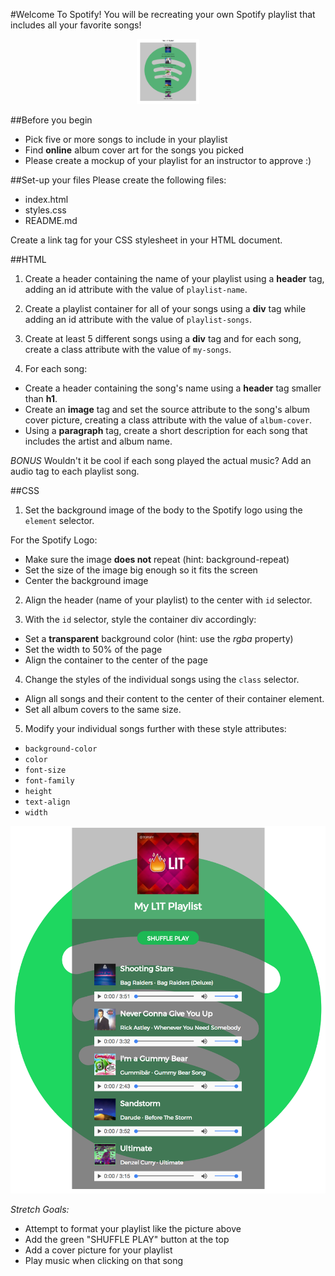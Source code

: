 #Welcome To Spotify!
You will be recreating your own Spotify playlist that includes all your favorite songs!

<p align="center">
<img src="https://github.com/junior-devleague/spotify-playlist/blob/master/images/regular.png" style="width: 100px;"></img>
</p>

##Before you begin
- Pick five or more songs to include in your playlist
- Find **online** album cover art for the songs you picked
- Please create a mockup of your playlist for an instructor to approve :)

##Set-up your files
Please create the following files:
- index.html
- styles.css
- README.md

Create a link tag for your CSS stylesheet in your HTML document.

##HTML
1. Create a header containing the name of your playlist using a **header** tag, adding an id attribute with the value of `playlist-name`.

2. Create a playlist container for all of your songs using a **div** tag while adding an id attribute with the value of `playlist-songs`.

3. Create at least 5 different songs using a **div** tag and for each song, create a class attribute with the value of `my-songs`.

4. For each song:
  - Create a header containing the song's name using a **header** tag smaller than **h1**.
  - Create an **image** tag and set the source attribute to the song's album cover picture, creating a class attribute with the value of `album-cover`.
  - Using a **paragraph** tag, create a short description for each song that includes the artist and album name.

*BONUS* Wouldn't it be cool if each song played the actual music? Add an audio tag to each playlist song.

##CSS
1. Set the background image of the body to the Spotify logo using the `element` selector.
  
  For the Spotify Logo:
  - Make sure the image **does not** repeat (hint: background-repeat)
  - Set the size of the image big enough so it fits the screen
  - Center the background image

2. Align the header (name of your playlist) to the center with `id` selector.

3. With the `id` selector, style the container div accordingly:
  - Set a **transparent** background color (hint: use the *rgba* property)
  - Set the width to 50% of the page
  - Align the container to the center of the page

4. Change the styles of the individual songs using the `class` selector.
  - Align all songs and their content to the center of their container element.
  - Set all album covers to the same size.

5. Modify your individual songs further with these style attributes:
  - `background-color`
  - `color`
  - `font-size`
  - `font-family`
  - `height`
  - `text-align`
  - `width`

<p align="center">
<img src="https://github.com/junior-devleague/spotify-playlist/blob/master/images/stretch-goals.png"></img>
</p>

*Stretch Goals:*
  - Attempt to format your playlist like the picture above
  - Add the green "SHUFFLE PLAY" button at the top
  - Add a cover picture for your playlist
  - Play music when clicking on that song
